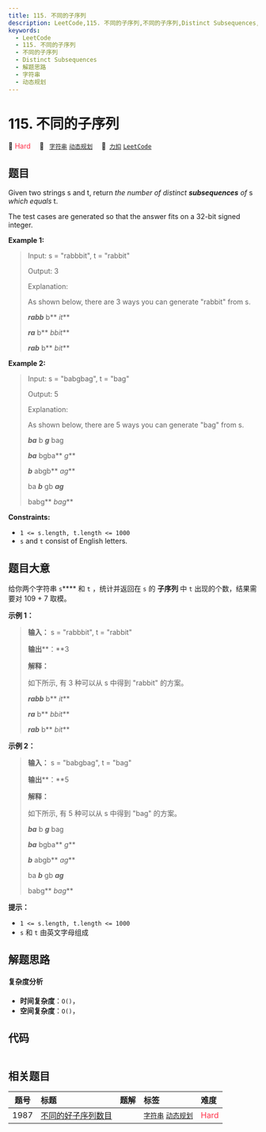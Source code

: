 ```yaml
---
title: 115. 不同的子序列
description: LeetCode,115. 不同的子序列,不同的子序列,Distinct Subsequences,解题思路,字符串,动态规划
keywords:
  - LeetCode
  - 115. 不同的子序列
  - 不同的子序列
  - Distinct Subsequences
  - 解题思路
  - 字符串
  - 动态规划
---
```


# 115. 不同的子序列

🔴 <font color=#ff334b>Hard</font>&emsp; 🔖&ensp; [`字符串`](/tag/string.md) [`动态规划`](/tag/dynamic-programming.md)&emsp; 🔗&ensp;[`力扣`](https://leetcode.cn/problems/distinct-subsequences) [`LeetCode`](https://leetcode.com/problems/distinct-subsequences)

## 题目

Given two strings s and t, return _the number of distinct_ **_subsequences_**
_of_ s _which equals_ t.

The test cases are generated so that the answer fits on a 32-bit signed
integer.



**Example 1:**

> Input: s = "rabbbit", t = "rabbit"
> 
> Output: 3
> 
> Explanation:
> 
> As shown below, there are 3 ways you can generate "rabbit" from s.
> 
> **_rabb_** b** _it_**
> 
> **_ra_** b** _bbit_**
> 
> **_rab_** b** _bit_**

**Example 2:**

> Input: s = "babgbag", t = "bag"
> 
> Output: 5
> 
> Explanation:
> 
> As shown below, there are 5 ways you can generate "bag" from s.
> 
> **_ba_** b _**g**_ bag
> 
> **_ba_** bgba** _g_**
> 
> _**b**_ abgb** _ag_**
> 
> ba _**b**_ gb _**ag**_
> 
> babg** _bag_**



**Constraints:**

  * `1 <= s.length, t.length <= 1000`
  * `s` and `t` consist of English letters.


## 题目大意

给你两个字符串 `s`**** 和 `t` ，统计并返回在 `s` 的 **子序列** 中 `t` 出现的个数，结果需要对 109 \+ 7 取模。



**示例  1：**

> 
> 
> 
> 
> 
> **输入：** s = "rabbbit", t = "rabbit"
> 
> **输出****：**3
> 
> **解释：**
> 
> 如下所示, 有 3 种可以从 s 中得到 "rabbit" 的方案。
> 
> **_rabb_** b** _it_**
> 
> **_ra_** b** _bbit_**
> 
> **_rab_** b** _bit_**

**示例  2：**

> 
> 
> 
> 
> 
> **输入：** s = "babgbag", t = "bag"
> 
> **输出****：**5
> 
> **解释：**
> 
> 如下所示, 有 5 种可以从 s 中得到 "bag" 的方案。 
> 
> **_ba_** b _**g**_ bag
> 
> **_ba_** bgba** _g_**
> 
> _**b**_ abgb** _ag_**
> 
> ba _**b**_ gb _**ag**_
> 
> babg** _bag_**
> 
> 



**提示：**

  * `1 <= s.length, t.length <= 1000`
  * `s` 和 `t` 由英文字母组成


## 解题思路

#### 复杂度分析

- **时间复杂度**：`O()`，
- **空间复杂度**：`O()`，

## 代码

```javascript

```

## 相关题目

<!-- prettier-ignore -->
| 题号 | 标题 | 题解 | 标签 | 难度 |
| :------: | :------ | :------: | :------ | :------ |
| 1987 | [不同的好子序列数目](https://leetcode.com/problems/number-of-unique-good-subsequences) |  |  [`字符串`](/tag/string.md) [`动态规划`](/tag/dynamic-programming.md) | <font color=#ff334b>Hard</font> |